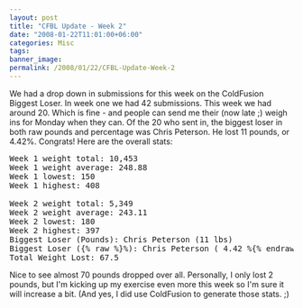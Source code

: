```yaml
---
layout: post
title: "CFBL Update - Week 2"
date: "2008-01-22T11:01:00+06:00"
categories: Misc 
tags: 
banner_image: 
permalink: /2008/01/22/CFBL-Update-Week-2
---
```


We had a drop down in submissions for this week on the ColdFusion Biggest Loser. In week one we had 42 submissions. This week we had around 20. Which is fine - and people can send me their (now late ;) weigh ins for Monday when they can. Of the 20 who sent in, the biggest loser in both raw pounds and percentage was Chris Peterson. He lost 11 pounds, or 4.42%. Congrats! Here are the overall stats:

<pre>
Week 1 weight total: 10,453
Week 1 weight average: 248.88
Week 1 lowest: 150
Week 1 highest: 408

Week 2 weight total: 5,349
Week 2 weight average: 243.11
Week 2 lowest: 180
Week 2 highest: 397
Biggest Loser (Pounds): Chris Peterson (11 lbs)
Biggest Loser ({% raw %}%): Chris Peterson ( 4.42 %{% endraw %})
Total Weight Lost: 67.5
</pre>

Nice to see almost 70 pounds dropped over all. Personally, I only lost 2 pounds, but I'm kicking up my exercise even more this week so I'm sure it will increase a bit. (And yes, I did use ColdFusion to generate those stats. ;)